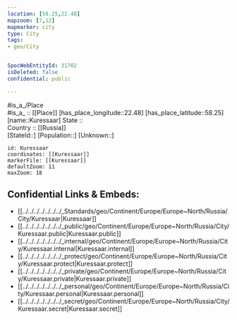 ```yaml
---
location: [58.25,22.48] 
mapzoom: [7,12] 
mapmarker: city 
type: City
tags:
- geo/City


SpocWebEntityId: 31702
isDeleted: false
confidential: public

---
```

#is_a_/Place  
#is_a_ :: [[Place]] 
[has_place_longitude::22.48] 
[has_place_latitude::58.25] 
[name::Kuressaar] 
State ::  
Country :: [[Russia]]  
[StateId::] 
[Population::] 
[Unknown::] 


```leaflet
id: Kuressaar
coordinates: [[Kuressaar]] 
markerFile: [[Kuressaar]] 
defaultZoom: 11 
maxZoom: 18
```


## Confidential Links & Embeds: 
- [[../../../../../../../_Standards/geo/Continent/Europe/Europe~North/Russia/City/Kuressaar|Kuressaar]] 
- [[../../../../../../../_public/geo/Continent/Europe/Europe~North/Russia/City/Kuressaar.public|Kuressaar.public]] 
- [[../../../../../../../_internal/geo/Continent/Europe/Europe~North/Russia/City/Kuressaar.internal|Kuressaar.internal]] 
- [[../../../../../../../_protect/geo/Continent/Europe/Europe~North/Russia/City/Kuressaar.protect|Kuressaar.protect]] 
- [[../../../../../../../_private/geo/Continent/Europe/Europe~North/Russia/City/Kuressaar.private|Kuressaar.private]] 
- [[../../../../../../../_personal/geo/Continent/Europe/Europe~North/Russia/City/Kuressaar.personal|Kuressaar.personal]] 
- [[../../../../../../../_secret/geo/Continent/Europe/Europe~North/Russia/City/Kuressaar.secret|Kuressaar.secret]] 

